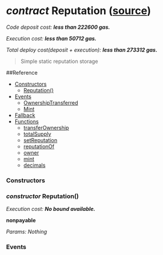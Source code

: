 # *contract* Reputation ([source](https://github.com/daostack/daostack/tree/master/./contracts/controller/Reputation.sol))
*Code deposit cost: **less than 222600 gas.***

*Execution cost: **less than 50712 gas.***

*Total deploy cost(deposit + execution): **less than 273312 gas.***

> Simple static reputation storage


##Reference
- [Constructors](#constructors)
    - [Reputation()](#constructor-reputation)
- [Events](#events)
    - [OwnershipTransferred](#event-ownershiptransferred)
    - [Mint](#event-mint)
- [Fallback](#fallback)
- [Functions](#functions)
    - [transferOwnership](#function-transferownership)
    - [totalSupply](#function-totalsupply)
    - [setReputation](#function-setreputation)
    - [reputationOf](#function-reputationof)
    - [owner](#function-owner)
    - [mint](#function-mint)
    - [decimals](#function-decimals)
### Constructors
### *constructor* Reputation()

*Execution cost: **No bound available.***

**nonpayable**

*Params:*
*Nothing*


### Events
### *event* OwnershipTransferred
*Params:*
1. **previousOwner** *of type address*
2. **newOwner** *of type address*


### *event* Mint
*Params:*
1. **to** *of type address*
2. **amount** *of type int256*


### Fallback
*Nothing*
### Functions
### *function* transferOwnership
> Allows the current owner to transfer control of the contract to a newOwner.

*Execution cost: **less than 22854 gas.***

**nonpayable**

*Inputs:*
1. **newOwner** *of type address- The address to transfer ownership to.*

*Returns:*
*Nothing*


### *function* totalSupply

*Execution cost: **less than 373 gas.***

**constant | view**

*Inputs:*
*Nothing*

*Returns:*
1. **unnamed** *of type uint256*


### *function* setReputation

*Execution cost: **No bound available.***

**nonpayable**

*Inputs:*
1. **_to** *of type address*
2. **_amount** *of type uint256*

*Returns:*
1. **unnamed** *of type bool*


### *function* reputationOf
> return the reputation amount of a given owner

*Execution cost: **less than 683 gas.***

**constant | view**

*Inputs:*
1. **_owner** *of type address- an address of the owner which we want to get his reputation*

*Returns:*
1. **balance** *of type uint256*


### *function* owner

*Execution cost: **less than 573 gas.***

**constant | view**

*Inputs:*
*Nothing*

*Returns:*
1. **unnamed** *of type address*


### *function* mint

*Execution cost: **No bound available.***

**nonpayable**

*Inputs:*
1. **_to** *of type address*
2. **_amount** *of type int256*

*Returns:*
1. **unnamed** *of type bool*


### *function* decimals

*Execution cost: **less than 395 gas.***

**constant | view**

*Inputs:*
*Nothing*

*Returns:*
1. **unnamed** *of type uint256*


